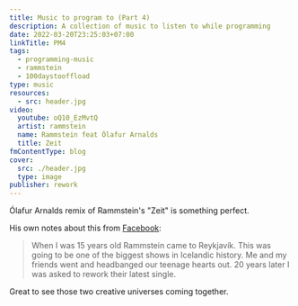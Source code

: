 ```yaml
---
title: Music to program to (Part 4)
description: A collection of music to listen to while programming
date: 2022-03-20T23:25:03+07:00
linkTitle: PM4
tags:
  - programming-music
  - rammstein
  - 100daystooffload
type: music
resources:
  - src: header.jpg
video:
  youtube: oQ10_EzMvtQ
  artist: rammstein
  name: Rammstein feat Ólafur Arnalds
  title: Zeit
fmContentType: blog
cover:
  src: ./header.jpg
  type: image
publisher: rework
---
```


Ólafur Arnalds remix of Rammstein's "Zeit" is something perfect.

His own notes about this from [Facebook](https://www.facebook.com/olafurarnalds/posts/506424670842393):

> When I was 15 years old Rammstein came to Reykjavík. This was going to be one of the biggest shows in Icelandic history. Me and my friends went and headbanged our teenage hearts out. 20 years later I was asked to rework their latest single.

Great to see those two creative universes coming together.
